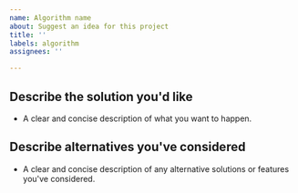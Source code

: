 ```yaml
---
name: Algorithm name
about: Suggest an idea for this project
title: ''
labels: algorithm
assignees: ''

---
```



**Describe the solution you'd like**
----
- A clear and concise description of what you want to happen.

**Describe alternatives you've considered**
----
- A clear and concise description of any alternative solutions or features you've considered.


